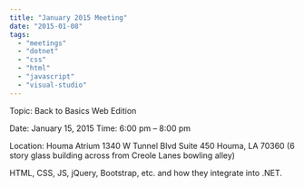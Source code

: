 ```yaml
---
title: "January 2015 Meeting"
date: "2015-01-08"
tags: 
  - "meetings"
  - "dotnet"
  - "css"
  - "html"
  - "javascript"
  - "visual-studio"
---
```


Topic: Back to Basics Web Edition

Date: January 15, 2015 Time: 6:00 pm – 8:00 pm

Location: Houma Atrium 1340 W Tunnel Blvd Suite 450 Houma, LA 70360 (6 story glass building across from Creole Lanes bowling alley)

HTML, CSS, JS, jQuery, Bootstrap, etc. and how they integrate into .NET.
